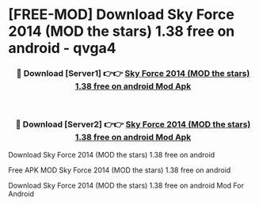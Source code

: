 # [FREE-MOD] Download Sky Force 2014 (MOD the stars) 1.38 free on android - qvga4


<div align="center">
<h3>🔴 Download [Server1] 👉👉 <a href="https://apk-comot.site?title=Sky_Force_2014_(MOD_the_stars)_1.38_free_on_android">Sky Force 2014 (MOD the stars) 1.38 free on android Mod Apk</a></h3><br>

<h3>🔴 Download [Server2] 👉👉 <a href="https://apk-comot.site?title=Sky_Force_2014_(MOD_the_stars)_1.38_free_on_android">Sky Force 2014 (MOD the stars) 1.38 free on android Mod Apk</a></h3>
</div>



Download Sky Force 2014 (MOD the stars) 1.38 free on android 

Free APK MOD Sky Force 2014 (MOD the stars) 1.38 free on android 

Download Sky Force 2014 (MOD the stars) 1.38 free on android Mod For Android
